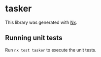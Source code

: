 # tasker

This library was generated with [Nx](https://nx.dev).

## Running unit tests

Run `nx test tasker` to execute the unit tests.
